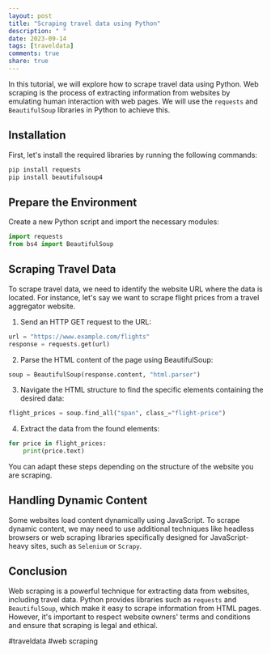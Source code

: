 ```yaml
---
layout: post
title: "Scraping travel data using Python"
description: " "
date: 2023-09-14
tags: [traveldata]
comments: true
share: true
---
```


In this tutorial, we will explore how to scrape travel data using Python. Web scraping is the process of extracting information from websites by emulating human interaction with web pages. We will use the `requests` and `BeautifulSoup` libraries in Python to achieve this.

## Installation

First, let's install the required libraries by running the following commands:

```python
pip install requests
pip install beautifulsoup4
```

## Prepare the Environment

Create a new Python script and import the necessary modules:

```python
import requests
from bs4 import BeautifulSoup
```

## Scraping Travel Data

To scrape travel data, we need to identify the website URL where the data is located. For instance, let's say we want to scrape flight prices from a travel aggregator website.

1. Send an HTTP GET request to the URL:

```python
url = "https://www.example.com/flights"
response = requests.get(url)
```

2. Parse the HTML content of the page using BeautifulSoup:

```python
soup = BeautifulSoup(response.content, "html.parser")
```

3. Navigate the HTML structure to find the specific elements containing the desired data:

```python
flight_prices = soup.find_all("span", class_="flight-price")
```

4. Extract the data from the found elements:

```python
for price in flight_prices:
    print(price.text)
```

You can adapt these steps depending on the structure of the website you are scraping.

## Handling Dynamic Content

Some websites load content dynamically using JavaScript. To scrape dynamic content, we may need to use additional techniques like headless browsers or web scraping libraries specifically designed for JavaScript-heavy sites, such as `Selenium` or `Scrapy`.

## Conclusion

Web scraping is a powerful technique for extracting data from websites, including travel data. Python provides libraries such as `requests` and `BeautifulSoup`, which make it easy to scrape information from HTML pages. However, it's important to respect website owners' terms and conditions and ensure that scraping is legal and ethical.

#traveldata #web scraping